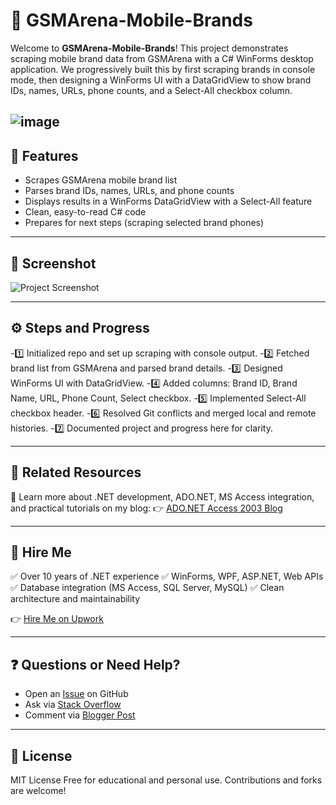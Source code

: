 # 📱 GSMArena-Mobile-Brands

Welcome to **GSMArena-Mobile-Brands**! This project demonstrates scraping mobile brand data from GSMArena with a C# WinForms desktop application. We progressively built this by first scraping brands in console mode, then designing a WinForms UI with a DataGridView to show brand IDs, names, URLs, phone counts, and a Select-All checkbox column.

![image](https://i.ibb.co/Z6frQLgH/web-data-scraping-service-GSMArena-csharp-vs2022.png)
---

## 🚀 Features

* Scrapes GSMArena mobile brand list
* Parses brand IDs, names, URLs, and phone counts
* Displays results in a WinForms DataGridView with a Select-All feature
* Clean, easy-to-read C# code
* Prepares for next steps (scraping selected brand phones)

---

## 📸 Screenshot

![Project Screenshot](https://i.ibb.co/gZj3MzgD/GSMArena-Scraper-Win-Forms-Project.png)

---

## ⚙️ Steps and Progress

-1️⃣ Initialized repo and set up scraping with console output.
-2️⃣ Fetched brand list from GSMArena and parsed brand details.
-3️⃣ Designed WinForms UI with DataGridView.
-4️⃣ Added columns: Brand ID, Brand Name, URL, Phone Count, Select checkbox.
-5️⃣ Implemented Select-All checkbox header.
-6️⃣ Resolved Git conflicts and merged local and remote histories.
-7️⃣ Documented project and progress here for clarity.

---

## 📰 Related Resources

📌 Learn more about .NET development, ADO.NET, MS Access integration, and practical tutorials on my blog:
👉 [ADO.NET Access 2003 Blog](https://adonetaccess2003.blogspot.com)

---

## 💼 Hire Me

✅ Over 10 years of .NET experience
✅ WinForms, WPF, ASP.NET, Web APIs
✅ Database integration (MS Access, SQL Server, MySQL)
✅ Clean architecture and maintainability

👉 [Hire Me on Upwork](https://www.upwork.com/freelancers/~012da5549a3c293425)

---

## ❓ Questions or Need Help?

* Open an [Issue](https://github.com/facebookegypt/GSMArena-Mobile-Brands/issues) on GitHub
* Ask via [Stack Overflow](https://stackoverflow.com/users/12179259/evry1falls)
* Comment via [Blogger Post](https://adonetaccess2003.blogspot.com/2025/07/gsmarena-scraper-csharp-winforms-net.html)

---

## 📜 License
MIT License
Free for educational and personal use. Contributions and forks are welcome!
